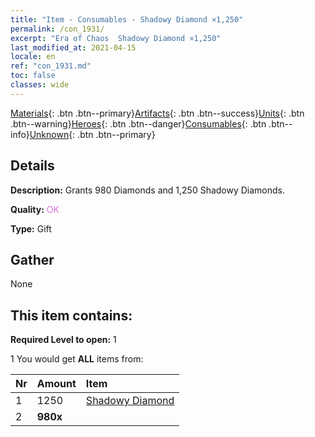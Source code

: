 ```yaml
---
title: "Item - Consumables - Shadowy Diamond ×1,250"
permalink: /con_1931/
excerpt: "Era of Chaos  Shadowy Diamond ×1,250"
last_modified_at: 2021-04-15
locale: en
ref: "con_1931.md"
toc: false
classes: wide
---
```

 [Materials](/Items/){: .btn .btn--primary}[Artifacts](/Items/Artifacts/){: .btn .btn--success}[Units](/Items/Units/){: .btn .btn--warning}[Heroes](/Items/Heroes/){: .btn .btn--danger}[Consumables](/Items/Consumables/){: .btn .btn--info}[Unknown](/Items/Unknown/){: .btn .btn--primary}

## Details
 **Description:** Grants 980 Diamonds and 1,250 Shadowy Diamonds.

 **Quality:** <span style="color: #DA70D6">OK</span>

 **Type:** Gift

## Gather

  None

## This item contains:

 **Required Level to open:** 1

 1 You would get **ALL** items  from:

  | Nr | Amount |     Item    |
  |:---|:-------|:------------|
  | 1 | 1250 | [Shadowy Diamond](/Items/con_554/) |  | 
  | 2 |  **980x** | <i class="fas fa-gem"/> |  | 
